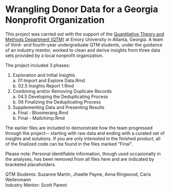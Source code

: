 # Wrangling Donor Data for a Georgia Nonprofit Organization

This project was carried out with the support of the [Quantitative Theory and Methods Department (QTM)](https://quantitative.emory.edu/) at Emory University in Atlanta, Georgia. A team of third- and fourth-year undergraduate QTM students, under the guidance of an industry mentor, worked to clean and derive insights from three data sets provided by a local nonprofit organization.

The project included 3 phases:  
1. Exploration and Initial Insights  
    a. 01 Import and Explore Data.Rmd  
    b. 02.5 Insights Report 1.Rmd  
2. Combining and/or Removing Duplicate Records  
    a. 04.5 Developing the Deduplicating Process  
    b. 06 Finalizing the Deduplicating Process    
3. Supplementing Data and Presenting Results  
    a. Final - Bloomerang.Rmd  
    b. Final - Mailchimp.Rmd  
    
The earlier files are included to demonstrate how the team progressed through the project-- starting with raw data and ending with a curated set of insights and solutions. If you are only interested in the finished product, all of the finalized code can be found in the files marked "Final".

Please note: Personal identifiable information, though used occasionally in the analyses, has been removed from all files here and are indicated by bracketed placeholders.

QTM Students: Suzanne Martin, Jhaelle Payne, Anna Ringwood, Caris Weilenmann  
Industry Mentor: Scott Parent
